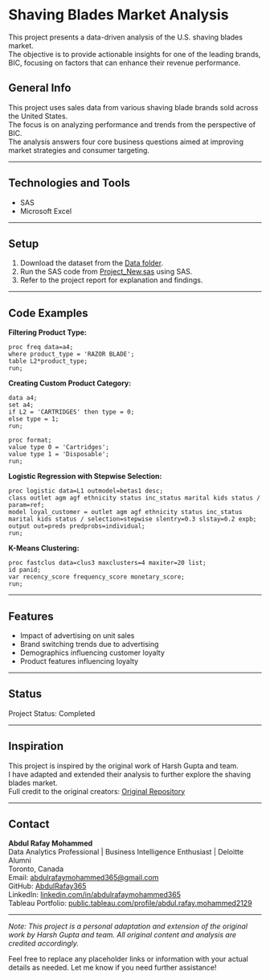 # Shaving Blades Market Analysis

This project presents a data-driven analysis of the U.S. shaving blades market.  
The objective is to provide actionable insights for one of the leading brands, BIC, focusing on factors that can enhance their revenue performance.

## General Info

This project uses sales data from various shaving blade brands sold across the United States.  
The focus is on analyzing performance and trends from the perspective of BIC.  
The analysis answers four core business questions aimed at improving market strategies and consumer targeting.

---

## Technologies and Tools

- SAS  
- Microsoft Excel

---

## Setup

1. Download the dataset from the [Data folder](https://github.com/harshbg/Shaving-Blades-Analysis/tree/master/Data).
2. Run the SAS code from [Project_New.sas](https://github.com/harshbg/Shaving-Blades-Analysis/blob/master/Project_New.sas) using SAS.
3. Refer to the project report for explanation and findings.

---

## Code Examples

**Filtering Product Type:**
```sas
proc freq data=a4;
where product_type = 'RAZOR BLADE';
table L2*product_type;
run;
```

**Creating Custom Product Category:**
```sas
data a4;
set a4;
if L2 = 'CARTRIDGES' then type = 0;
else type = 1;
run;

proc format;
value type 0 = 'Cartridges';
value type 1 = 'Disposable';
run;
```

**Logistic Regression with Stepwise Selection:**
```sas
proc logistic data=L1 outmodel=betas1 desc;
class outlet agm agf ethnicity status inc_status marital kids status / param=ref;
model loyal_customer = outlet agm agf ethnicity status inc_status marital kids status / selection=stepwise slentry=0.3 slstay=0.2 expb;
output out=preds predprobs=individual;
run;
```

**K-Means Clustering:**
```sas
proc fastclus data=clus3 maxclusters=4 maxiter=20 list;
id panid;
var recency_score frequency_score monetary_score;
run;
```

---

## Features

- Impact of advertising on unit sales  
- Brand switching trends due to advertising  
- Demographics influencing customer loyalty  
- Product features influencing loyalty

---

## Status

Project Status: Completed

---

## Inspiration

This project is inspired by the original work of Harsh Gupta and team.  
I have adapted and extended their analysis to further explore the shaving blades market.  
Full credit to the original creators: [Original Repository](https://github.com/harshbg/Shaving-Blades-Analysis)

---

## Contact

**Abdul Rafay Mohammed**  
Data Analytics Professional | Business Intelligence Enthusiast | Deloitte Alumni  
Toronto, Canada  
Email: abdulrafaymohammed365@gmail.com  
GitHub: [AbdulRafay365](https://github.com/AbdulRafay365)  
LinkedIn: [linkedin.com/in/abdulrafaymohammed365](https://www.linkedin.com/in/abdulrafaymohammed365)  
Tableau Portfolio: [public.tableau.com/profile/abdul.rafay.mohammed2129](https://public.tableau.com/app/profile/abdul.rafay.mohammed2129)

---

*Note: This project is a personal adaptation and extension of the original work by Harsh Gupta and team. All original content and analysis are credited accordingly.*

Feel free to replace any placeholder links or information with your actual details as needed. Let me know if you need further assistance!
